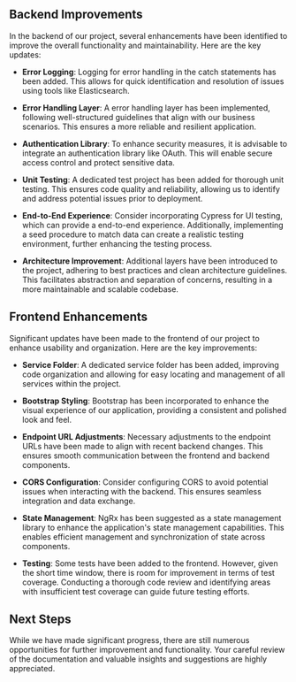 ## Backend Improvements

In the backend of our project, several enhancements have been identified to improve the overall functionality and maintainability. Here are the key updates:

- **Error Logging**: Logging for error handling in the catch statements has been added. This allows for quick identification and resolution of issues using tools like Elasticsearch.

- **Error Handling Layer**: A error handling layer has been implemented, following well-structured guidelines that align with our business scenarios. This ensures a more reliable and resilient application.

- **Authentication Library**: To enhance security measures, it is advisable to integrate an authentication library like OAuth. This will enable secure access control and protect sensitive data.

- **Unit Testing**: A dedicated test project has been added for thorough unit testing. This ensures code quality and reliability, allowing us to identify and address potential issues prior to deployment.

- **End-to-End Experience**: Consider incorporating Cypress for UI testing, which can provide a  end-to-end experience. Additionally, implementing a seed procedure to match data can create a realistic testing environment, further enhancing the testing process.
- **Architecture Improvement**: Additional layers have been introduced to the project, adhering to best practices and clean architecture guidelines. This facilitates abstraction and separation of concerns, resulting in a more maintainable and scalable codebase.

## Frontend Enhancements

Significant updates have been made to the frontend of our project to enhance usability and organization. Here are the key improvements:

- **Service Folder**: A dedicated service folder has been added, improving code organization and allowing for easy locating and management of all services within the project.

- **Bootstrap Styling**: Bootstrap has been incorporated to enhance the visual experience of our application, providing a consistent and polished look and feel.

- **Endpoint URL Adjustments**: Necessary adjustments to the endpoint URLs have been made to align with recent backend changes. This ensures smooth communication between the frontend and backend components.

- **CORS Configuration**: Consider configuring CORS to avoid potential issues when interacting with the backend. This ensures seamless integration and data exchange.

- **State Management**: NgRx has been suggested as a state management library to enhance the application's state management capabilities. This enables efficient management and synchronization of state across components.

- **Testing**: Some tests have been added to the frontend. However, given the short time window, there is room for improvement in terms of test coverage. Conducting a thorough code review and identifying areas with insufficient test coverage can guide future testing efforts.

## Next Steps

While we have made significant progress, there are still numerous opportunities for further improvement and functionality. Your careful review of the documentation and valuable insights and suggestions are highly appreciated.
